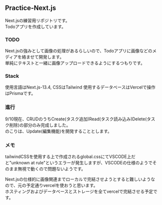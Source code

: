 ## Practice-Next.js  
Next.jsの練習用リポジトリです。  
Todoアプリを作成しています。

### TODO  
Next.jsの強みとして画像の処理があるらしいので、Todoアプリに画像などのメディアを絡ませて開発します。  
単純にテキストと一緒に画像アップロードできるようにするつもりです。  

### Stack  
使用言語はNext.js-13.4, CSSはTailwind
使用するデータベースはVercelで操作はPrismaです。 

### 進行  
9/10現在、CRUDのうちCreate(タスク追加)Read(タスク読み込み)Delete(タスク削除)の部分のみ完成しました。  
のこりは、Update(編集機能)を開発することとします。  

### メモ  
tailwindCSSを使用する上で作成されるglobal.cssにてVSCODE上だと"unknown at rule"というエラーが発生しますが、VSCODEの仕様のようでそのまま無視で動くので問題ないようです。

Next.jsの仕様的に画像関連までローカルで完結させようとすると難しいようなので、元の予定通りvercelを使おうと思います。  
ホスティングおよびデータベースとストレージを全てvercelで完結させる予定です。